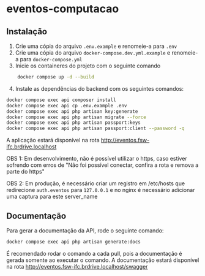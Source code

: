 # eventos-computacao

## Instalação

1. Crie uma cópia do arquivo `.env.example` e renomeie-a para `.env`
2. Crie uma cópia do arquivo `docker-compose.dev.yml.example` e renomeie-a para `docker-compose.yml`
3. Inicie os containeres do projeto com o seguinte comando
```bash
    docker compose up -d --build
```
4. Instale as dependências do backend com os seguintes comandos:
```bash
docker compose exec api composer install
docker compose exec api cp .env.example .env
docker compose exec api php artisan key:generate
docker compose exec api php artisan migrate --force
docker compose exec api php artisan passport:keys
docker compose exec api php artisan passport:client --password -q
```

A aplicação estará disponível na rota http://eventos.fsw-ifc.brdrive.localhost



OBS 1: Em desenvolvimento, não é possível utilizar o https, caso estiver sofrendo com erros de "Não foi possível conectar, confira a rota e remova a parte do https"

OBS 2: Em produção, é necessário criar um registro em /etc/hosts que redirecione `auth.eventos` para `127.0.0.1` e no nginx é necessário adicionar uma captura para este server_name

## Documentação

Para gerar a documentação da API, rode o seguinte comando:
```bash
docker compose exec api php artisan generate:docs
```
É recomendado rodar o comando a cada pull, pois a documentação é gerada somente ao executar o comando.
A documentação estará disponível na rota http://eventos.fsw-ifc.brdrive.localhost/swagger